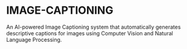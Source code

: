 # IMAGE-CAPTIONING
An AI-powered Image Captioning system that automatically generates descriptive captions for images using Computer Vision and Natural Language Processing.
